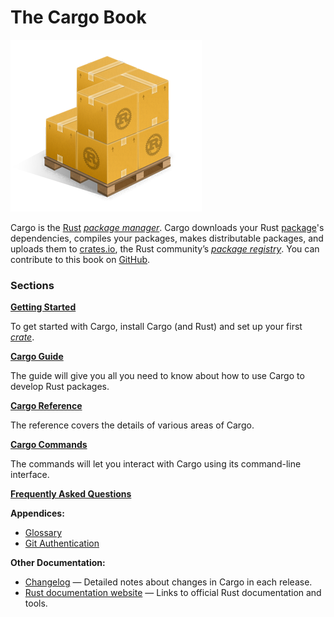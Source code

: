 # The Cargo Book

![Cargo Logo](images/Cargo-Logo-Small.png)

Cargo is the [Rust] [*package manager*][def-package-manager]. Cargo downloads your Rust [package][def-package]'s
dependencies, compiles your packages, makes distributable packages, and uploads them to
[crates.io], the Rust community’s [*package registry*][def-package-registry]. You can contribute
to this book on [GitHub].


### Sections

**[Getting Started](getting-started/index.md)**

To get started with Cargo, install Cargo (and Rust) and set up your first
[*crate*][def-crate].

**[Cargo Guide](guide/index.md)**

The guide will give you all you need to know about how to use Cargo to develop
Rust packages.

**[Cargo Reference](reference/index.md)**

The reference covers the details of various areas of Cargo.

**[Cargo Commands](commands/index.md)**

The commands will let you interact with Cargo using its command-line interface.

**[Frequently Asked Questions](faq.md)**

**Appendices:**
* [Glossary](appendix/glossary.md)
* [Git Authentication](appendix/git-authentication.md)

**Other Documentation:**
* [Changelog](https://github.com/rust-lang/cargo/blob/master/CHANGELOG.md) —
  Detailed notes about changes in Cargo in each release.
* [Rust documentation website](https://doc.rust-lang.org/) — Links to official
  Rust documentation and tools.

[def-crate]:            ./appendix/glossary.md#crate            '"crate" (glossary entry)'
[def-package]:          ./appendix/glossary.md#package          '"package" (glossary entry)'
[def-package-manager]:  ./appendix/glossary.md#package-manager  '"package manager" (glossary entry)'
[def-package-registry]: ./appendix/glossary.md#package-registry '"package registry" (glossary entry)'
[rust]: https://www.rust-lang.org/
[crates.io]: https://crates.io/
[GitHub]: https://github.com/rust-lang/cargo/tree/master/src/doc
